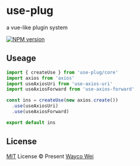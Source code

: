 # use-plug

a vue-like plugin system

[![NPM version](https://img.shields.io/npm/v/use-plug?color=a1b858&label=)](https://www.npmjs.com/package/use-plug)

## Useage

```ts
import { createUse } from 'use-plug/core'
import axios from 'axios'
import useAxiosUri from 'use-axios-uri'
import useAxiosForward from 'use-axios-forward'

const ins = createUse(new axios.create())
  .use(useAxiosUri)
  .use(useAxiosForward)

export default ins
```


## License

[MIT](./LICENSE) License © Present [Wayco Wei](https://github.com/waycowei)
